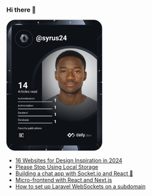 ### Hi there 👋

<a href="https://app.daily.dev/Syrus24"><img src="https://github.com/Smith-DLAB/Smith-DLAB/blob/main/devcard.svg" width="250" alt="Amir BABIO's Dev Card"/></a>

<!--
**Smith-DLAB/Smith-DLAB** is a ✨ _special_ ✨ repository because its `README.md` (this file) appears on your GitHub profile.

Here are some ideas to get you started:

- 🔭 I’m currently working on ...
- 🌱 I’m currently learning ...
- 👯 I’m looking to collaborate on ...
- 🤔 I’m looking for help with ...
- 💬 Ask me about ...
- 📫 How to reach me: ...
- 😄 Pronouns: ...
- ⚡ Fun fact: ...
-->

<!-- daily.dev BOOKMARKS:START -->
- [16 Websites for Design Inspiration in 2024](https://app.daily.dev/posts/m6EZ7Vx9t?utm_source=rss&utm_medium=bookmarks&utm_campaign=j59ENI8rK8nGaQ5tpRoab)
- [Please Stop Using Local Storage](https://app.daily.dev/posts/nvKJpSIxv?utm_source=rss&utm_medium=bookmarks&utm_campaign=j59ENI8rK8nGaQ5tpRoab)
- [Building a chat app with Socket.io and React 🚀](https://app.daily.dev/posts/Zpd_2zyts?utm_source=rss&utm_medium=bookmarks&utm_campaign=j59ENI8rK8nGaQ5tpRoab)
- [Micro-frontend with React and Next.js](https://app.daily.dev/posts/gOE5wsIuM?utm_source=rss&utm_medium=bookmarks&utm_campaign=j59ENI8rK8nGaQ5tpRoab)
- [How to set up Laravel WebSockets on a subdomain](https://app.daily.dev/posts/4uZrxZZUO?utm_source=rss&utm_medium=bookmarks&utm_campaign=j59ENI8rK8nGaQ5tpRoab)
<!-- daily.dev BOOKMARKS:END -->
